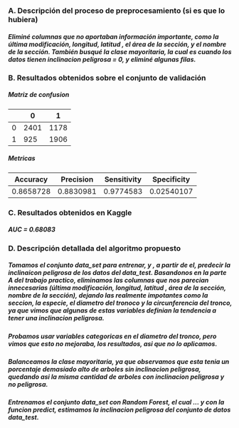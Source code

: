 
<h3>  A. Descripción del proceso de preprocesamiento (si es que lo hubiera)</h3>

<h5>Eliminé columnas que no aportaban información importante, como la última modificación, longitud, latitud , el área de la sección, y el nombre de la sección.
También busqué la clase mayoritaria, la cual es cuando los datos tienen inclinacion peligrosa = 0, y eliminé algunas filas. </h5>




<h3>  B. Resultados obtenidos sobre el conjunto de validación</h3>

<h5>Matriz de confusion</h5>

| | 0 | 1 |
| --------- | --------- | --------- |
| 0 | 2401 | 1178 |
| 1 | 925 | 1906 |

<h5> Metricas </h5>

| Accuracy| Precision | Sensitivity | Specificity |
| ------------- | ------------- | ------------- | ------------- |
| 0.8658728  | 0.8830981 | 0.9774583 | 0.02540107  |

<h3>  C. Resultados obtenidos en Kaggle</h3>

<h5>AUC = 0.68083 </h5>


<h3>  D. Descripción detallada del algoritmo propuesto</h3>
<h5>Tomamos el conjunto data_set para entrenar, y , a partir de el, predecir la inclinaicon peligrosa de los datos del data_test. Basandonos en la parte A del trabajo practico, eliminamos las columnas que nos parecian innecesarias (última modificación, longitud, latitud , área de la sección, nombre de la sección), dejando las realmente impotantes como la seccion, la especie, el diametro del tronoco y la circunferencia del tronco, ya que vimos que algunas de estas variables definian la tendencia a tener una inclinacion peligrosa.  </h5>

<h5>Probamos usar variables categoricas en el diametro del tronco, pero vimos que esto no mejoraba, los resultados, asi que no lo aplicamos.  </h5>

<h5>Balanceamos la clase mayoritaria, ya que observamos que esta tenia un porcentaje demasiado alto de arboles sin inclinacion peligrosa, quedando asi la misma cantidad de arboles con inclinacion peligrosa y no peligrosa.</h5>

<h5>Entrenamos el conjunto data_set con Random Forest, el cual ... y con la funcion predict, estimamos la inclinacion peligrosa del conjunto de datos data_test.</h5>
